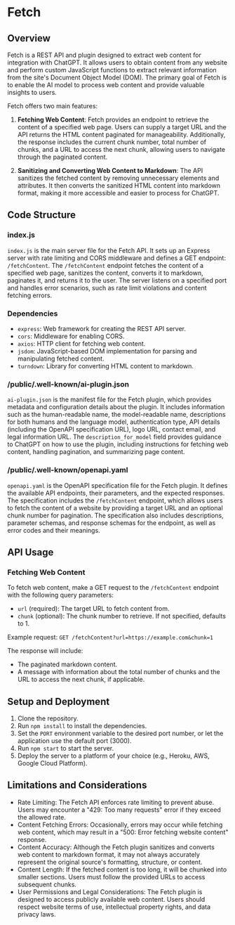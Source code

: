 # Fetch

## Overview

Fetch is a REST API and plugin designed to extract web content for integration with ChatGPT. It allows users to obtain content from any website and perform custom JavaScript functions to extract relevant information from the site's Document Object Model (DOM). The primary goal of Fetch is to enable the AI model to process web content and provide valuable insights to users.

Fetch offers two main features:

1. **Fetching Web Content**: Fetch provides an endpoint to retrieve the content of a specified web page. Users can supply a target URL and the API returns the HTML content paginated for manageability. Additionally, the response includes the current chunk number, total number of chunks, and a URL to access the next chunk, allowing users to navigate through the paginated content.

2. **Sanitizing and Converting Web Content to Markdown**: The API sanitizes the fetched content by removing unnecessary elements and attributes. It then converts the sanitized HTML content into markdown format, making it more accessible and easier to process for ChatGPT.

## Code Structure

### index.js

`index.js` is the main server file for the Fetch API. It sets up an Express server with rate limiting and CORS middleware and defines a GET endpoint: `/fetchContent`. The `/fetchContent` endpoint fetches the content of a specified web page, sanitizes the content, converts it to markdown, paginates it, and returns it to the user. The server listens on a specified port and handles error scenarios, such as rate limit violations and content fetching errors.

### Dependencies

- `express`: Web framework for creating the REST API server.
- `cors`: Middleware for enabling CORS.
- `axios`: HTTP client for fetching web content.
- `jsdom`: JavaScript-based DOM implementation for parsing and manipulating fetched content.
- `turndown`: Library for converting HTML content to markdown.

### /public/.well-known/ai-plugin.json

`ai-plugin.json` is the manifest file for the Fetch plugin, which provides metadata and configuration details about the plugin. It includes information such as the human-readable name, the model-readable name, descriptions for both humans and the language model, authentication type, API details (including the OpenAPI specification URL), logo URL, contact email, and legal information URL. The `description_for_model` field provides guidance to ChatGPT on how to use the plugin, including instructions for fetching web content, handling pagination, and summarizing page content.

### /public/.well-known/openapi.yaml

`openapi.yaml` is the OpenAPI specification file for the Fetch plugin. It defines the available API endpoints, their parameters, and the expected responses. The specification includes the `/fetchContent` endpoint, which allows users to fetch the content of a website by providing a target URL and an optional chunk number for pagination. The specification also includes descriptions, parameter schemas, and response schemas for the endpoint, as well as error codes and their meanings.

## API Usage

### Fetching Web Content

To fetch web content, make a GET request to the `/fetchContent` endpoint with the following query parameters:

- `url` (required): The target URL to fetch content from.
- `chunk` (optional): The chunk number to retrieve. If not specified, defaults to 1.

Example request: `GET /fetchContent?url=https://example.com&chunk=1`


The response will include:

- The paginated markdown content.
- A message with information about the total number of chunks and the URL to access the next chunk, if applicable.

## Setup and Deployment

1. Clone the repository.
2. Run `npm install` to install the dependencies.
3. Set the `PORT` environment variable to the desired port number, or let the application use the default port (3000).
4. Run `npm start` to start the server.
5. Deploy the server to a platform of your choice (e.g., Heroku, AWS, Google Cloud Platform).

## Limitations and Considerations

- Rate Limiting: The Fetch API enforces rate limiting to prevent abuse. Users may encounter a "429: Too many requests" error if they exceed the allowed rate.
- Content Fetching Errors: Occasionally, errors may occur while fetching web content, which may result in a "500: Error fetching website content" response.
- Content Accuracy: Although the Fetch plugin sanitizes and converts web content to markdown format, it may not always accurately represent the original source's formatting, structure, or content.
- Content Length: If the fetched content is too long, it will be chunked into smaller sections. Users must follow the provided URLs to access subsequent chunks.
- User Permissions and Legal Considerations: The Fetch plugin is designed to access publicly available web content. Users should respect website terms of use, intellectual property rights, and data privacy laws.
